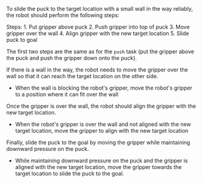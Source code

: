 To slide the puck to the target location with a small wall in the way reliably, the robot should perform the following steps:

   Steps:  1. Put gripper above puck  2. Push gripper into top of puck  3. Move gripper over the wall  4. Align gripper with the new target location  5. Slide puck to goal   
   
The first two steps are the same as for the `push` task (put the gripper above the puck and push the gripper down onto the puck).
   
If there is a wall in the way, the robot needs to move the gripper over the wall so that it can reach the target location on the other side. 
   - When the wall is blocking the robot's gripper, move the robot's gripper to a position where it can fit over the wall 
   
Once the gripper is over the wall, the robot should align the gripper with the new target location.
   - When the robot's gripper is over the wall and not aligned with the new target location, move the gripper to align with the new target location
   
Finally, slide the puck to the goal by moving the gripper while maintaining downward pressure on the puck.
   - While maintaining downward pressure on the puck and the gripper is aligned with the new target location, move the gripper towards the target location to slide the puck to the goal.